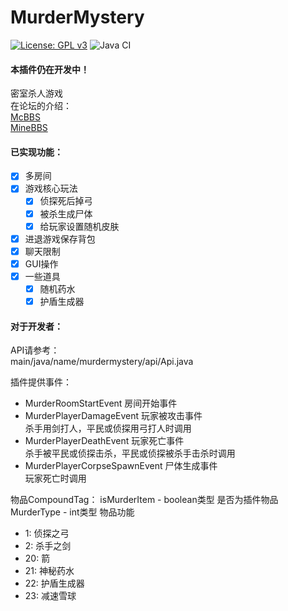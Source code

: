 # MurderMystery  
[![License: GPL v3](https://img.shields.io/badge/License-GPL%20v3-blue.svg)](LICENSE)
![Java CI](https://github.com/lt-name/MurderMystery_Nukkit/workflows/Java%20CI/badge.svg)
#### 本插件仍在开发中！  
密室杀人游戏  
在论坛的介绍：  
[McBBS](https://www.mcbbs.net/thread-1014768-1-1.html)  
[MineBBS](https://www.minebbs.com/resources/murdermystery.1012/)  
#### 已实现功能：  
- [X] 多房间  
- [X] 游戏核心玩法  
  - [X] 侦探死后掉弓  
  - [X] 被杀生成尸体  
  - [X] 给玩家设置随机皮肤  
- [X] 进退游戏保存背包  
- [X] 聊天限制  
- [X] GUI操作  
- [X] 一些道具  
  - [X] 随机药水  
  - [X] 护盾生成器  
    
#### 对于开发者：
API请参考：  
main/java/name/murdermystery/api/Api.java  
  
插件提供事件： 
 - MurderRoomStartEvent 房间开始事件
 - MurderPlayerDamageEvent 玩家被攻击事件  
   杀手用剑打人，平民或侦探用弓打人时调用
 - MurderPlayerDeathEvent 玩家死亡事件   
   杀手被平民或侦探击杀，平民或侦探被杀手击杀时调用   
 - MurderPlayerCorpseSpawnEvent 尸体生成事件  
   玩家死亡时调用
   
物品CompoundTag：
isMurderItem - boolean类型 是否为插件物品  
MurderType - int类型 物品功能 
   - 1: 侦探之弓  
   - 2: 杀手之剑  
   - 20: 箭  
   - 21: 神秘药水  
   - 22: 护盾生成器  
   - 23: 减速雪球  